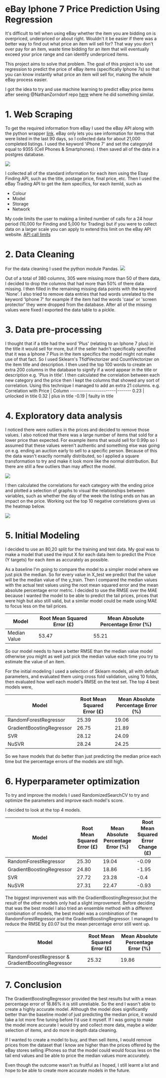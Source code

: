 # eBay Iphone 7 Price Prediction Using Regression
It's difficult to tell when using eBay whether the item you are bidding on is overpriced, underpriced or about right. Wouldn't it be easier if there was a better way to find out what price an item will sell for? That way you don't over pay for an item, waste time bidding for an item that will eventually exceed your price range and can identify underpriced items.

This project aims to solve that problem. The goal of this project is to use regression to predict the price of eBay items (specifically Iphone 7s) so that you can know instantly what price an item will sell for, making the whole eBay process easier.

I got the idea to try and use machine learning to predict eBay price items after seeing @NathanZorndorf repo [here](https://github.com/NathanZorndorf/ebay-price-predictor) where he did something similar.

# 1. Web Scraping
To get the required information from eBay I used the eBay API along with the python wrapper [link](https://github.com/timotheus/ebaysdk-python). eBay only lets you see information for items that were listed in the last 90 days, so I collected data for about 21,000 completed listings. I used the keyword 'iPhone 7' and set the categoryId equal to 9355 (Cell Phones & Smartphones). I then saved all of the data in a postgres database.

![](Images/iphonedb.PNG)

I collected all of the standard information for each item using the Ebay Finding API, such as the title, postage price, final price, etc. Then I used the eBay Trading API to get the item specifics, for each itemId, such as 
* Colour
* Model
* Storage
* Network

My code limits the user to making a limited number of calls for a 24 hour period (10,000 for Finding and 5,000 for Trading) but if you were to collect data on a larger scale you can apply to extend this limit on the eBay API website. [API call limits](https://developer.ebay.com/support/api-call-limits)

# 2. Data Cleaning
For the data cleaning I used the python module Pandas. 
![](Images/pandasdb.PNG)

Out of a total of 380 columns, 305 were missing more than 50 of there data, I decided to drop the columns that had more than 50% of there data missing. I then filled in the remaining missing data points with the keyword 'None'. I also tried to remove data entries that had words unrelated to the keyword 'Iphone 7' for example if the item had the words 'case' or 'screen protector' they were dropped from the database. After all of the missing values were fixed I exported the data table to a pickle.

# 3. Data pre-processing
I thought that if a title had the word 'Plus' (relating to an Iphone 7 plus) in the title it would sell for more, but if the seller hadn't specifically specified that it was a Iphone 7 Plus in the item specifics the model might not make use of that fact. So I used Sklearn's TfidfVectorizer and CountVectorizer on the item title and description. I then used the top 100 words to create an extra 200 columns in the database to signify if a word appear in the title or description e.g. 'Plus in title'. I then calculated the correlation between each new category and the price then I kept the columns that showed any sort of correlation. Using this technique I managed to add an extra 21 columns. e.g.
Correlation with Price | Column
-----------------------|-------
0.23 | unlocked in title
0.32 | plus in title
-0.19 | faulty in title

# 4. Exploratory data analysis

I noticed there were outliers in the prices and decided to remove those values. I also noticed that there was a large number of items that sold for a lower price than expected. For example items that would sell for 0.99p so I assumed that these values weren't authentic and something else was going on e.g. ending an auction early to sell to a specific person. Because of this the data wasn't exactly normally distributed, so I applied a square transformation to try and make it look more like the normal distribution. But there are still a few outliers than may affect the model. 

![](Images/transformation.png)

I then calculated the correlations for each category with the ending price and plotted a selection of graphs to visual the relationships between variables, such as whether the day of the week the listing ends on has an impact on the price. Working out the top 10 negative correlations gives us the heatmap below.

![](Images/Untitled(1).jpg)

# 5. Initial Modeling

I decided to use an 80,20 split for the training and test data. My goal was to make a model that used the input X for each data item to predict the Price (Y targets) for each item as accurately as possible.

As a baseline I'm going to compare the model to a simpler model where we just pick the median. So for every value in X_test we predict that the value will be the median value of the y_train. Then I compared the median values with the actual test values using the root mean squared error and the mean absolute percentage error metric. I decided to use the RMSE over the MAE because I wanted the model to be able to predict the tail prices, prices that were high but also still valid, but a similar model could be made using MAE to focus less on the tail prices.

Model | Root Mean Squared Error (£) | Mean Absolute Percentage Error (%)
------|-----------------------------------------|------------
Median Value | 53.47| 55.21

So our model needs to have a better RMSE than the median value model otherwise you might as well just pick the median value each time you try to estimate the value of an item.

For the initial modeling I used a selection of Sklearn models, all with default parameters, and evaluated them using cross fold validation, using 10 folds, then evaluated how well each model's RMSE on the test set. The top 4 best models were,

Model | Root Mean Squared Error (£) |  Mean Absolute Percentage Error (%)
------|---------------|---------
RandomForestRegressor| 25.39 | 19.06
GradientBoostingRegressor | 26.75 | 21.89
SVR	| 28.12 | 24.09  
NuSVR | 28.24 | 24.25

So we have models that do better than just predicting the median price each time but the percentage errors of the models are still high. 

# 6. Hyperparameter optimization

To try and improve the models I used RandomizedSearchCV to try and optimize the parameters and improve each model's score.

I decided to look at the top 4 models.

Model | Root Mean Squared Error (£) |  Mean Absolute Percentage Error (%) | Root Mean Squared Error Change (£)
------|---------------|---------|-------------------
RandomForestRegressor| 25.30| 19.04 |-0.09
GradientBoostingRegressor | 24.80 | 18.86 | -1.95
SVR	| 27.72 | 23.28 | -0.4
NuSVR | 27.31 | 22.47 | -0.93

The biggest improvement was with the GradientBoostingRegressor,but the result of the other models only had a slight improvement. Before deciding that was the best model I also tried an ensemble method with a different combination of models, the best model was a combination of the RandomForestRegressor and the GradientBoostingRegressor. I managed to reduce the RMSE by £0.07 but the mean percentage error still went up.


Model | Root Mean Squared Error (£) |  Mean Absolute Percentage Error (%)
------|---------------|---------
RandomForestRegressor & GradientBoostingRegressor | 25.32 | 19.86

# 7. Conclusion

The GradientBoostingRegressor provided the best results but with a mean percentage error of 18.86% it is still unreliable. So the end I wasn't able to create a highly accurate model. Although the model does significantly better than the baseline model of just predicting the median price, it would take a lot more fine tuning before I'd use it myself. If I was going to make the model more accurate I would try and collect more data, maybe a wider selection of items, and do more in depth data cleaning. 

If I wanted to create a model to buy, and then sell items, I would remove prices from the dataset that I know are higher than the prices offered by the eBay stores selling iPhones so that the model could would focus less on the tail end values and be able to price the median values more accurately. 

Even though the outcome wasn't as fruitful as I hoped, I still learnt a lot and hope to be able to create more accurate models in the future.
